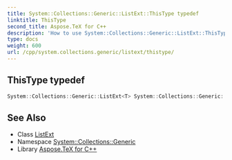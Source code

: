 ```yaml
---
title: System::Collections::Generic::ListExt::ThisType typedef
linktitle: ThisType
second_title: Aspose.TeX for C++
description: 'How to use System::Collections::Generic::ListExt::ThisType typedef of System::Collections::Generic::ListExt class in C++.'
type: docs
weight: 600
url: /cpp/system.collections.generic/listext/thistype/
---
```

## ThisType typedef




```cpp
System::Collections::Generic::ListExt<T> System::Collections::Generic::ListExt< T >::ThisType
```

## See Also

* Class [ListExt](../)
* Namespace [System::Collections::Generic](../../)
* Library [Aspose.TeX for C++](../../../)
